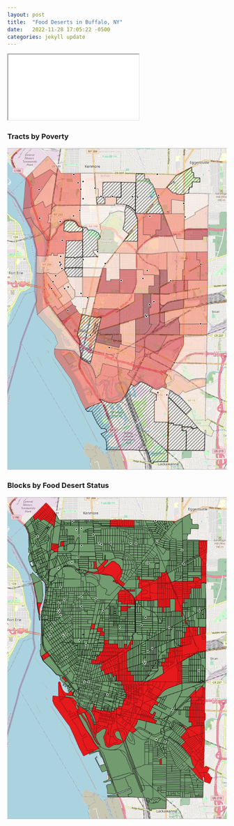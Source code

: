 ```yaml
---
layout: post
title:  "Food Deserts in Buffalo, NY"
date:   2022-11-28 17:05:22 -0500
categories: jekyll update
---
```



<iframe src="index.html" title="fooddesert"></iframe>

<!--
f
{% leaflet_map %}
    {}
{% endleaflet_map %}
f
{% leaflet_map {"zoom" : 13 } %}
    {% leaflet_marker {"latitude" : 34.296184,
                       "longitude" : -117.211329,
                       "popupContent": "Arrowhead Pinacles Trail"} %} 
    {% leaflet_geojson "/tech/jekyll-leaflet/assets/hike.geojson" %}
f
{% endleaflet_map %}
-->


### Tracts by Poverty
![Tracts_Poverty](/assets/Buffalo_Tracts.png/)

### Blocks by Food Desert Status
![Deserts](/assets/Buffalo_Deserts.png/)







